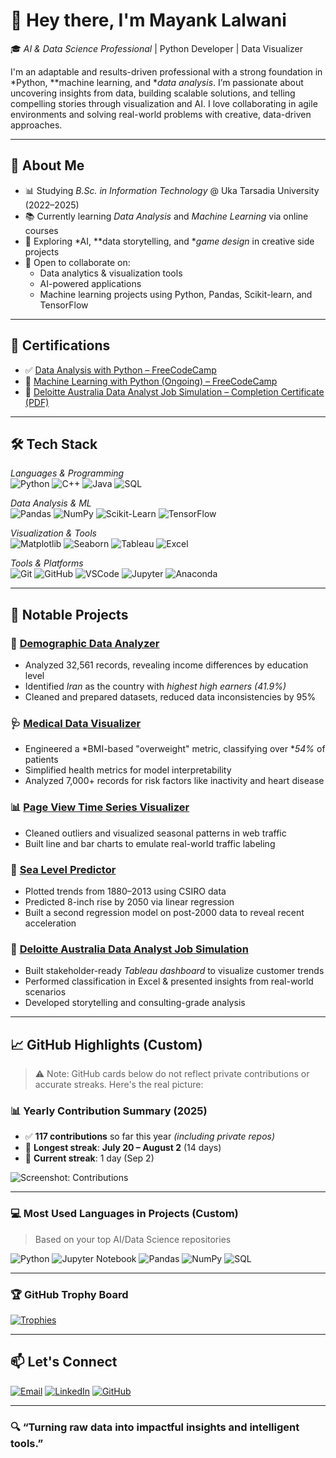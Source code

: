 # 👋 Hey there, I'm Mayank Lalwani

🎓 *AI & Data Science Professional* | Python Developer | Data Visualizer

I'm an adaptable and results-driven professional with a strong foundation in *Python, **machine learning, and **data analysis*. I’m passionate about uncovering insights from data, building scalable solutions, and telling compelling stories through visualization and AI. I love collaborating in agile environments and solving real-world problems with creative, data-driven approaches.

---

## 🧠 About Me

- 📊 Studying *B.Sc. in Information Technology* @ Uka Tarsadia University (2022–2025)
- 📚 Currently learning *Data Analysis* and *Machine Learning* via online courses
- 🧪 Exploring *AI, **data storytelling, and **game design* in creative side projects
- 🤝 Open to collaborate on:
  - Data analytics & visualization tools
  - AI-powered applications
  - Machine learning projects using Python, Pandas, Scikit-learn, and TensorFlow

---

## 📜 Certifications

- ✅ [Data Analysis with Python – FreeCodeCamp](https://freecodecamp.org)
- 🔄 [Machine Learning with Python (Ongoing) – FreeCodeCamp](https://freecodecamp.org)
- 🏢 [Deloitte Australia Data Analyst Job Simulation – Completion Certificate (PDF)](https://forage-uploads-prod.s3.amazonaws.com/completion-certificates/9PBTqmSxAf6zZTseP/io9DzWKe3PTsiS6GG_9PBTqmSxAf6zZTseP_BEKPszc2PxjwcFfnj_1748265170578_completion_certificate.pdf)

---

## 🛠 Tech Stack

*Languages & Programming*  
![Python](https://img.shields.io/badge/Python-3776AB?style=flat-square&logo=python&logoColor=white)
![C++](https://img.shields.io/badge/C++-00599C?style=flat-square&logo=c%2B%2B&logoColor=white)
![Java](https://img.shields.io/badge/Java-ED8B00?style=flat-square&logo=java&logoColor=white)
![SQL](https://img.shields.io/badge/SQL-336791?style=flat-square&logo=postgresql&logoColor=white)

*Data Analysis & ML*  
![Pandas](https://img.shields.io/badge/Pandas-150458?style=flat-square&logo=pandas&logoColor=white)
![NumPy](https://img.shields.io/badge/NumPy-013243?style=flat-square&logo=numpy&logoColor=white)
![Scikit-Learn](https://img.shields.io/badge/Scikit--Learn-F7931E?style=flat-square&logo=scikit-learn&logoColor=white)
![TensorFlow](https://img.shields.io/badge/TensorFlow-FF6F00?style=flat-square&logo=tensorflow&logoColor=white)

*Visualization & Tools*  
![Matplotlib](https://img.shields.io/badge/Matplotlib-11557c?style=flat-square&logo=matplotlib&logoColor=white)
![Seaborn](https://img.shields.io/badge/Seaborn-76B900?style=flat-square&logoColor=white)
![Tableau](https://img.shields.io/badge/Tableau-E97627?style=flat-square&logo=tableau&logoColor=white)
![Excel](https://img.shields.io/badge/Excel-217346?style=flat-square&logo=microsoft-excel&logoColor=white)

*Tools & Platforms*  
![Git](https://img.shields.io/badge/Git-F05032?style=flat-square&logo=git&logoColor=white)
![GitHub](https://img.shields.io/badge/GitHub-181717?style=flat-square&logo=github&logoColor=white)
![VSCode](https://img.shields.io/badge/VS_Code-007ACC?style=flat-square&logo=visual-studio-code&logoColor=white)
![Jupyter](https://img.shields.io/badge/Jupyter-F37626?style=flat-square&logo=jupyter&logoColor=white)
![Anaconda](https://img.shields.io/badge/Anaconda-42B029?style=flat-square&logo=anaconda&logoColor=white)

---

## 📂 Notable Projects

### 🧬 [Demographic Data Analyzer](https://github.com/MayankLalwani1404/Data-analytics-using-python/tree/main/Demographic_Data_Analyzer)
- Analyzed 32,561 records, revealing income differences by education level
- Identified *Iran* as the country with *highest high earners (41.9%)*
- Cleaned and prepared datasets, reduced data inconsistencies by 95%

### 🩺 [Medical Data Visualizer](https://github.com/MayankLalwani1404/Data-analytics-using-python/tree/main/Medical_Data_Visualizer)
- Engineered a *BMI-based "overweight" metric, classifying over **54%* of patients
- Simplified health metrics for model interpretability
- Analyzed 7,000+ records for risk factors like inactivity and heart disease

### 📊 [Page View Time Series Visualizer](https://github.com/MayankLalwani1404/Data-analytics-using-python/tree/main/Time_Series_Visualizer)
- Cleaned outliers and visualized seasonal patterns in web traffic
- Built line and bar charts to emulate real-world traffic labeling

### 🌊 [Sea Level Predictor](https://github.com/MayankLalwani1404/Data-analytics-using-python/tree/main/Sea_Level_Predictor)
- Plotted trends from 1880–2013 using CSIRO data
- Predicted 8-inch rise by 2050 via linear regression
- Built a second regression model on post-2000 data to reveal recent acceleration

### 💼 [Deloitte Australia Data Analyst Job Simulation](https://forage-uploads-prod.s3.amazonaws.com/completion-certificates/9PBTqmSxAf6zZTseP/io9DzWKe3PTsiS6GG_9PBTqmSxAf6zZTseP_BEKPszc2PxjwcFfnj_1748265170578_completion_certificate.pdf)
- Built stakeholder-ready *Tableau dashboard* to visualize customer trends
- Performed classification in Excel & presented insights from real-world scenarios
- Developed storytelling and consulting-grade analysis

---

## 📈 GitHub Highlights (Custom)

> ⚠️ Note: GitHub cards below do not reflect private contributions or accurate streaks. Here's the real picture:

### 📊 Yearly Contribution Summary (2025)
- ✅ **117 contributions** so far this year *(including private repos)*
- 📆 **Longest streak**: **July 20 – August 2** (14 days)
- 🔁 **Current streak**: 1 day (Sep 2)

![Screenshot: Contributions](https://raw.githubusercontent.com/MayankLalwani1404/your-repo-name/main/assets/contributions_screenshot.png)

---

### 💻 Most Used Languages in Projects (Custom)
> Based on your top AI/Data Science repositories

![Python](https://img.shields.io/badge/-Python-3776AB?logo=python&logoColor=white&style=flat-square)
![Jupyter Notebook](https://img.shields.io/badge/-Jupyter%20Notebook-F37626?logo=jupyter&logoColor=white&style=flat-square)
![Pandas](https://img.shields.io/badge/-Pandas-150458?logo=pandas&logoColor=white&style=flat-square)
![NumPy](https://img.shields.io/badge/-NumPy-013243?logo=numpy&logoColor=white&style=flat-square)
![SQL](https://img.shields.io/badge/-SQL-336791?logo=postgresql&logoColor=white&style=flat-square)

---

### 🏆 GitHub Trophy Board

[![Trophies](https://github-profile-trophy.vercel.app/?username=mayanklalwani1404&theme=onedark)](https://github.com/ryo-ma/github-profile-trophy)

---

## 📫 Let's Connect

[![Email](https://img.shields.io/badge/Gmail-D14836?style=flat-square&logo=gmail&logoColor=white)](mailto:mayanklalwani2024@gmail.com)
[![LinkedIn](https://img.shields.io/badge/LinkedIn-blue?style=flat-square&logo=linkedin&logoColor=white)](https://www.linkedin.com/in/mayank-lalwani-7317342a4)
[![GitHub](https://img.shields.io/badge/GitHub-181717?style=flat-square&logo=github&logoColor=white)](https://github.com/MayankLalwani1404)

---

### 🔍 “Turning raw data into impactful insights and intelligent tools.”
